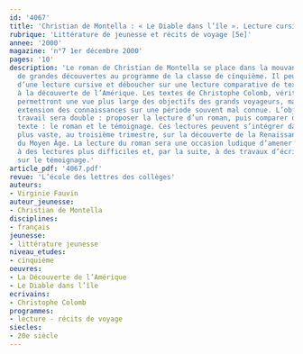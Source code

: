 ```yaml
---
id: '4067'
title: 'Christian de Montella : « Le Diable dans l’île ». Lecture cursive'
rubrique: 'Littérature de jeunesse et récits de voyage [5e]'
annee: '2000'
magazine: 'n°7 1er décembre 2000'
pages: '10'
description: 'Le roman de Christian de Montella se place dans la mouvance des récits
  de grandes découvertes au programme de la classe de cinquième. Il peut faire l’objet
  d’une lecture cursive et déboucher sur une lecture comparative de textes ayant trait
  à la découverte de l’Amérique. Les textes de Christophe Colomb, véritables témoignages,
  permettront une vue plus large des objectifs des grands voyageurs, mais aussi une
  extension des connaissances sur une période souvent mal connue. L’objectif de ce
  travail sera double : proposer la lecture d’un roman, puis comparer deux types de
  texte : le roman et le témoignage. Ces lectures peuvent s’intégrer dans un travail
  plus vaste, au troisième trimestre, sur la découverte de la Renaissance, après l’étude
  du Moyen Âge. La lecture du roman sera une occasion ludique d’amener les élèves
  à des lectures plus difficiles et, par la suite, à des travaux d’écriture portant
  sur le témoignage.'
article_pdf: '4067.pdf'
revue: 'L’école des lettres des collèges'
auteurs:
- Virginie Fauvin
auteur_jeunesse:
- Christian de Montella
disciplines:
- français
jeunesse:
- littérature jeunesse
niveau_etudes:
- cinquième
oeuvres:
- La Découverte de l’Amérique
- Le Diable dans l’île
ecrivains:
- Christophe Colomb
programmes:
- lecture - récits de voyage
siecles:
- 20e siècle
---
```

